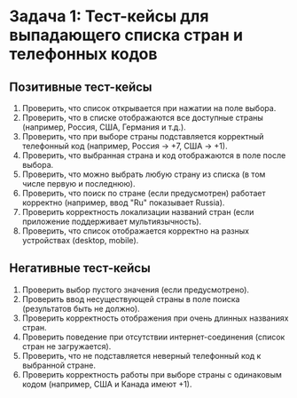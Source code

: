 # Задача 1: Тест-кейсы для выпадающего списка стран и телефонных кодов

## Позитивные тест-кейсы
1. Проверить, что список открывается при нажатии на поле выбора.
2. Проверить, что в списке отображаются все доступные страны (например, Россия, США, Германия и т.д.).
3. Проверить, что при выборе страны подставляется корректный телефонный код (например, Россия → +7, США → +1).
4. Проверить, что выбранная страна и код отображаются в поле после выбора.
5. Проверить, что можно выбрать любую страну из списка (в том числе первую и последнюю).
6. Проверить, что поиск по стране (если предусмотрен) работает корректно (например, ввод "Ru" показывает Russia).
7. Проверить корректность локализации названий стран (если приложение поддерживает мультиязычность).
8. Проверить, что список отображается корректно на разных устройствах (desktop, mobile).

## Негативные тест-кейсы
1. Проверить выбор пустого значения (если предусмотрено).
2. Проверить ввод несуществующей страны в поле поиска (результатов быть не должно).
3. Проверить корректность отображения при очень длинных названиях стран.
4. Проверить поведение при отсутствии интернет-соединения (список стран не загружается).
5. Проверить, что не подставляется неверный телефонный код к выбранной стране.
6. Проверить корректность работы при выборе страны с одинаковым кодом (например, США и Канада имеют +1).
